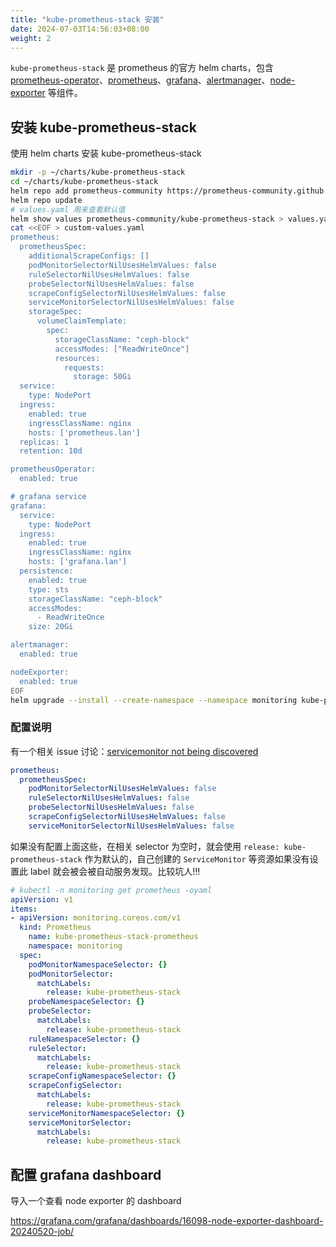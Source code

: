 ```yaml
---
title: "kube-prometheus-stack 安装"
date: 2024-07-03T14:56:03+08:00
weight: 2
---
```


`kube-prometheus-stack` 是 prometheus 的官方 helm charts，包含 [prometheus-operator](https://github.com/prometheus-operator/prometheus-operator)、[prometheus](https://github.com/prometheus/prometheus)、[grafana](https://github.com/grafana/grafana)、[alertmanager](https://github.com/prometheus/alertmanager)、[node-exporter](https://github.com/prometheus/node_exporter) 等组件。

## 安装 kube-prometheus-stack

使用 helm charts 安装 kube-prometheus-stack

```bash
mkdir -p ~/charts/kube-prometheus-stack
cd ~/charts/kube-prometheus-stack
helm repo add prometheus-community https://prometheus-community.github.io/helm-charts
helm repo update
# values.yaml 用来查看默认值
helm show values prometheus-community/kube-prometheus-stack > values.yaml
cat <<EOF > custom-values.yaml
prometheus:
  prometheusSpec:
    additionalScrapeConfigs: []
    podMonitorSelectorNilUsesHelmValues: false
    ruleSelectorNilUsesHelmValues: false
    probeSelectorNilUsesHelmValues: false
    scrapeConfigSelectorNilUsesHelmValues: false
    serviceMonitorSelectorNilUsesHelmValues: false
    storageSpec:
      volumeClaimTemplate:
        spec:
          storageClassName: "ceph-block"
          accessModes: ["ReadWriteOnce"]
          resources:
            requests:
              storage: 50Gi
  service:
    type: NodePort
  ingress:
    enabled: true
    ingressClassName: nginx
    hosts: ['prometheus.lan']
  replicas: 1
  retention: 10d

prometheusOperator:
  enabled: true

# grafana service
grafana:
  service:
    type: NodePort
  ingress:
    enabled: true
    ingressClassName: nginx
    hosts: ['grafana.lan']
  persistence:
    enabled: true
    type: sts
    storageClassName: "ceph-block"
    accessModes:
      - ReadWriteOnce
    size: 20Gi

alertmanager:
  enabled: true

nodeExporter:
  enabled: true
EOF
helm upgrade --install --create-namespace --namespace monitoring kube-prometheus-stack prometheus-community/kube-prometheus-stack -f custom-values.yaml
```

### 配置说明

有一个相关 issue 讨论：[servicemonitor not being discovered](https://github.com/prometheus-operator/kube-prometheus/issues/1392)

```yaml
prometheus:
  prometheusSpec:
    podMonitorSelectorNilUsesHelmValues: false
    ruleSelectorNilUsesHelmValues: false
    probeSelectorNilUsesHelmValues: false
    scrapeConfigSelectorNilUsesHelmValues: false
    serviceMonitorSelectorNilUsesHelmValues: false
```

如果没有配置上面这些，在相关 selector 为空时，就会使用 `release: kube-prometheus-stack` 作为默认的，自己创建的 `ServiceMonitor` 等资源如果没有设置此 label 就会被会被自动服务发现。比较坑人!!!

```yaml
# kubectl -n monitoring get prometheus -oyaml
apiVersion: v1
items:
- apiVersion: monitoring.coreos.com/v1
  kind: Prometheus
    name: kube-prometheus-stack-prometheus
    namespace: monitoring
  spec:
    podMonitorNamespaceSelector: {}
    podMonitorSelector:
      matchLabels:
        release: kube-prometheus-stack
    probeNamespaceSelector: {}
    probeSelector:
      matchLabels:
        release: kube-prometheus-stack
    ruleNamespaceSelector: {}
    ruleSelector:
      matchLabels:
        release: kube-prometheus-stack
    scrapeConfigNamespaceSelector: {}
    scrapeConfigSelector:
      matchLabels:
        release: kube-prometheus-stack
    serviceMonitorNamespaceSelector: {}
    serviceMonitorSelector:
      matchLabels:
        release: kube-prometheus-stack
```

## 配置 grafana dashboard

导入一个查看 node exporter 的 dashboard

https://grafana.com/grafana/dashboards/16098-node-exporter-dashboard-20240520-job/

